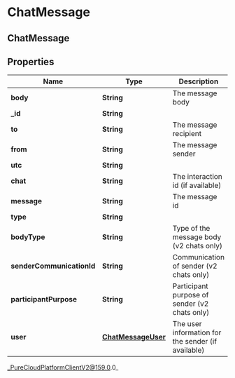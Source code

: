 # ChatMessage

## ChatMessage

## Properties

|Name | Type | Description | Notes|
|------------ | ------------- | ------------- | -------------|
| **body** | **String** | The message body | [optional] |
| **_id** | **String** |  | [optional] |
| **to** | **String** | The message recipient | [optional] |
| **from** | **String** | The message sender | [optional] |
| **utc** | **String** |  | [optional] |
| **chat** | **String** | The interaction id (if available) | [optional] |
| **message** | **String** | The message id | [optional] |
| **type** | **String** |  | [optional] |
| **bodyType** | **String** | Type of the message body (v2 chats only) | [optional] |
| **senderCommunicationId** | **String** | Communication of sender (v2 chats only) | [optional] |
| **participantPurpose** | **String** | Participant purpose of sender (v2 chats only) | [optional] |
| **user** | [**ChatMessageUser**](ChatMessageUser) | The user information for the sender (if available) | [optional] |



_PureCloudPlatformClientV2@159.0.0_
